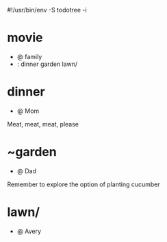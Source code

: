 #!/usr/bin/env -S todotree -i

# movie
- @ family
- : dinner garden lawn/

# dinner
- @ Mom

Meat, meat, meat, please

# ~garden
- @ Dad

Remember to explore the option of planting cucumber

# lawn/
- @ Avery

